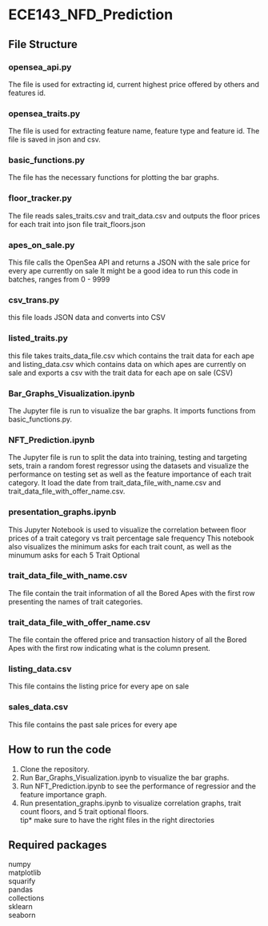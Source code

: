 # ECE143_NFD_Prediction

## File Structure
### opensea_api.py
The file is used for extracting id, current highest price offered by others and features id.
### opensea_traits.py
The file is used for extracting feature name, feature type and feature id. The file is saved in json and csv.
### basic_functions.py
The file has the necessary functions for plotting the bar graphs.
### floor_tracker.py
The file reads sales_traits.csv and trait_data.csv and outputs the floor prices for each trait into json file trait_floors.json
### apes_on_sale.py
This file calls the OpenSea API and returns a JSON with the sale price for every ape currently on sale
It might be a good idea to run this code in batches, ranges from 0 - 9999
### csv_trans.py
this file loads JSON data and converts into CSV
### listed_traits.py
this file takes traits_data_file.csv which contains the trait data for each ape and listing_data.csv which contains data on which apes
are currently on sale and exports a csv with the trait data for each ape on sale (CSV)
### Bar_Graphs_Visualization.ipynb
The Jupyter file is run to visualize the bar graphs. It imports functions from basic_functions.py.
### NFT_Prediction.ipynb
The Jupyter file is run to split the data into training, testing and targeting sets, train a random forest regressor using the datasets and visualize the performance on testing set as well as the feature importance of each trait category. It load the date from trait_data_file_with_name.csv and trait_data_file_with_offer_name.csv. 
### presentation_graphs.ipynb
This Jupyter Notebook is used to visualize the correlation between floor prices of a trait category vs trait percentage sale frequency
This notebook also visualizes the minimum asks for each trait count, as well as the minumum asks for each 5 Trait Optional
### trait_data_file_with_name.csv
The file contain the trait information of all the Bored Apes with the first row presenting the names of trait categories. 
### trait_data_file_with_offer_name.csv
The file contain the offered price and transaction history of all the Bored Apes with the first row indicating what is the column present.
### listing_data.csv
This file contains the listing price for every ape on sale
### sales_data.csv
This file contains the past sale prices for every ape

## How to run the code
1. Clone the repository. <br>
2. Run Bar_Graphs_Visualization.ipynb to visualize the bar graphs.<br>
3. Run NFT_Prediction.ipynb to see the performance of regressior and the feature importance graph.
4. Run presentation_graphs.ipynb to visualize correlation graphs, trait count floors, and 5 trait optional floors. <br>
tip* make sure to have the right files in the right directories  

## Required packages
numpy <br>
matplotlib <br>
squarify <br>
pandas <br>
collections <br>
sklearn <br>
seaborn <br>
